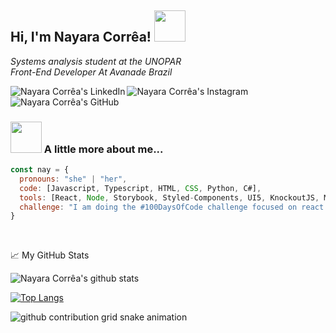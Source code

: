 <h2> Hi, I'm Nayara Corrêa! <img src="https://media.giphy.com/media/mGcNjsfWAjY5AEZNw6/giphy.gif" width="50"></h2>

<i>Systems analysis student at the UNOPAR</i><br>
<i>Front-End Developer At Avanade Brazil</i><br>

<a href="[https://www.linkedin.com/in/nayara-corr%C3%AAa-03bb91149/](https://www.linkedin.com/in/nayaracorreaflorentino/)" rel="nofollow">
  <img align="left" alt="Nayara Corrêa's LinkedIn" src="https://img.shields.io/badge/linkedin-%230077B5.svg?&style=for-the-badge&logo=linkedin&logoColor=white" style="max-width:100%;">
</a>

<a href="https://www.instagram.com/nayaracorrea.dev/" rel="nofollow">
  <img align="left" alt="Nayara Corrêa's Instagram" src="https://img.shields.io/badge/instagram-%23E4405F.svg?&style=for-the-badge&logo=instagram&logoColor=white" style="max-width:100%;">
</a>

<a href="https://github.com/naycorrea" rel="nofollow">
  <img align="left" alt="Nayara Corrêa's GitHub" src="https://img.shields.io/badge/github-%23100000.svg?&style=for-the-badge&logo=github&logoColor=white" style="max-width:100%;">
</a> 

<br><br>

### <img src="https://media.giphy.com/media/VgCDAzcKvsR6OM0uWg/giphy.gif" width="50"> A little more about me...  

```javascript
const nay = {
  pronouns: "she" | "her",
  code: [Javascript, Typescript, HTML, CSS, Python, C#],
  tools: [React, Node, Storybook, Styled-Components, UI5, KnockoutJS, Materialize, Bootstrap], 
  challenge: "I am doing the #100DaysOfCode challenge focused on react and typescript"
}
```
  
  <br>
  <p><g-emoji class="g-emoji" alias="chart_with_upwards_trend" fallback-src="https://github.githubassets.com/images/icons/emoji/unicode/1f4c8.png">📈</g-emoji> My GitHub Stats</p>
  
  ![Nayara Corrêa's github stats](https://github-readme-stats.vercel.app/api?username=naycorrea&show_icons=true&theme=dracula)
  
  
  [![Top Langs](https://github-readme-stats.vercel.app/api/top-langs/?username=naycorrea&layout=compact)](https://github.com/naycorrea/github-readme-stats)


  <picture>
  <source
    media="(prefers-color-scheme: dark)"
    srcset="https://raw.githubusercontent.com/naycorrea/snk/output/github-contribution-grid-snake-dark.svg"
  />
  <source
    media="(prefers-color-scheme: light)"
    srcset="https://raw.githubusercontent.com/naycorrea/snk/output/github-contribution-grid-snake.svg"
  />
  <img
    alt="github contribution grid snake animation"
    src="https://raw.githubusercontent.com/naycorrea/snk/output/github-contribution-grid-snake.svg"
  />
</picture>


  
 
  
 
